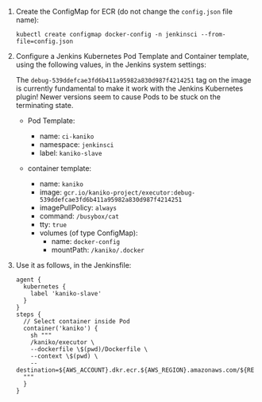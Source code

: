 1. Create the ConfigMap for ECR (do not change the `config.json` file name):
    ```
    kubectl create configmap docker-config -n jenkinsci --from-file=config.json
    ```

2. Configure a Jenkins Kubernetes Pod Template and Container template, using the following values, in the Jenkins system settings:

    The `debug-539ddefcae3fd6b411a95982a830d987f4214251` tag on the image is currently fundamental to make it work with the Jenkins Kubernetes plugin! Newer versions seem to cause Pods to be stuck on the terminating state.

    * Pod Template:
      * name: `ci-kaniko`
      * namespace: `jenkinsci`
      * label: `kaniko-slave`

    * container template:
      * name: `kaniko`
      * image: `gcr.io/kaniko-project/executor:debug-539ddefcae3fd6b411a95982a830d987f4214251`
      * imagePullPolicy: `always`
      * command: `/busybox/cat`
      * tty: `true`
      * volumes (of type ConfigMap):
        * name: `docker-config`
        * mountPath: `/kaniko/.docker`

3. Use it as follows, in the Jenkinsfile:
    ```
    agent {
      kubernetes {
        label 'kaniko-slave'
      }
    }
    steps {
      // Select container inside Pod
      container('kaniko') {
        sh """
        /kaniko/executor \
        --dockerfile \$(pwd)/Dockerfile \
        --context \$(pwd) \
        --destination=${AWS_ACCOUNT}.dkr.ecr.${AWS_REGION}.amazonaws.com/${REPO_NAME}:latest
      """
      }
    }
    ```
